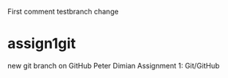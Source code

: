 First comment
testbranch change
# assign1git
new git branch on GitHub
Peter Dimian Assignment 1: Git/GitHub
